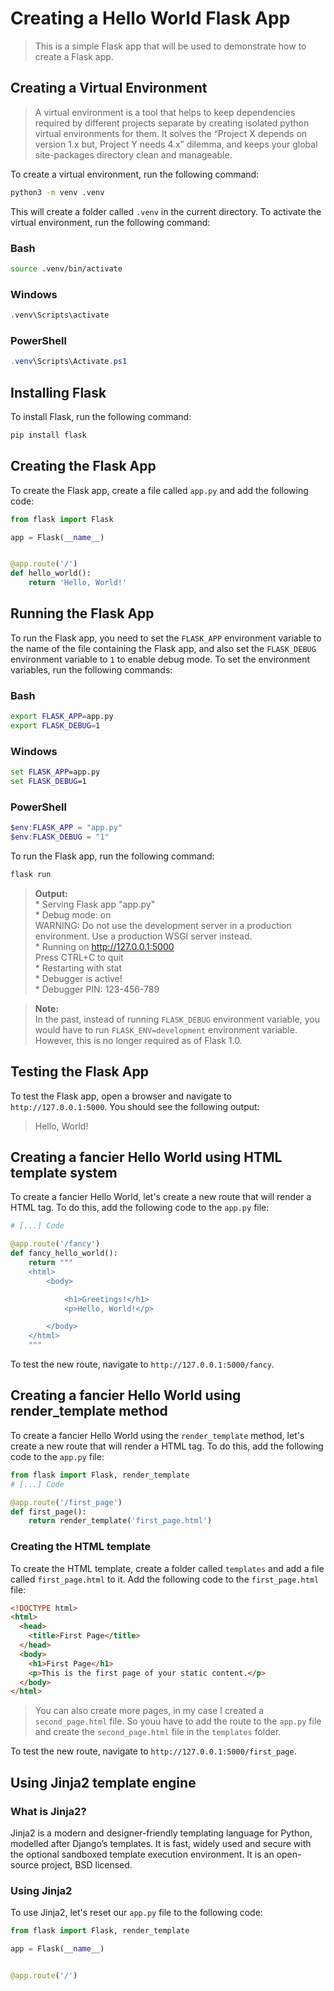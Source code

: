 # Creating a Hello World Flask App

> This is a simple Flask app that will be used to demonstrate how to create a Flask app.

## Creating a Virtual Environment

> A virtual environment is a tool that helps to keep dependencies required by different projects separate by creating isolated python virtual environments for them. It solves the “Project X depends on version 1.x but, Project Y needs 4.x” dilemma, and keeps your global site-packages directory clean and manageable.

To create a virtual environment, run the following command:

```bash
python3 -m venv .venv
```

This will create a folder called `.venv` in the current directory. To activate the virtual environment, run the following command:

### Bash

```bash
source .venv/bin/activate
```

### Windows

```cmd
.venv\Scripts\activate
```

### PowerShell

```powershell
.venv\Scripts\Activate.ps1
```

## Installing Flask

To install Flask, run the following command:

```bash
pip install flask
```

## Creating the Flask App

To create the Flask app, create a file called `app.py` and add the following code:

```python
from flask import Flask

app = Flask(__name__)


@app.route('/')
def hello_world():
    return 'Hello, World!'
```

## Running the Flask App

To run the Flask app, you need to set the `FLASK_APP` environment variable to the name of the file containing the Flask app, and also set the `FLASK_DEBUG` environment variable to `1` to enable debug mode. To set the environment variables, run the following commands:

### Bash

```bash
export FLASK_APP=app.py
export FLASK_DEBUG=1
```

### Windows

```cmd
set FLASK_APP=app.py
set FLASK_DEBUG=1
```

### PowerShell

```powershell
$env:FLASK_APP = "app.py"
$env:FLASK_DEBUG = "1"
```

To run the Flask app, run the following command:

```bash
flask run
```

> **Output:**<br>
>  \* Serving Flask app "app.py"<br>
>  \* Debug mode: on<br>
> WARNING: Do not use the development server in a production environment. Use a production WSGI server instead.<br>
>  \* Running on http://127.0.0.1:5000<br>
> Press CTRL+C to quit<br>
>  \* Restarting with stat<br>
>  \* Debugger is active!<br>
>  \* Debugger PIN: 123-456-789<br>

> **Note:**<br>
> In the past, instead of running `FLASK_DEBUG` environment variable, you would have to run `FLASK_ENV=development` environment variable. However, this is no longer required as of Flask 1.0.

## Testing the Flask App

To test the Flask app, open a browser and navigate to `http://127.0.0.1:5000`. You should see the following output:

> Hello, World!

## Creating a fancier Hello World using HTML template system

To create a fancier Hello World, let's create a new route that will render a HTML tag. To do this, add the following code to the `app.py` file:

```python
# [...] Code

@app.route('/fancy')
def fancy_hello_world():
    return """
    <html>
        <body>

            <h1>Greetings!</h1>
            <p>Hello, World!</p>

        </body>
    </html>
    """
```

To test the new route, navigate to `http://127.0.0.1:5000/fancy`.

## Creating a fancier Hello World using render_template method

To create a fancier Hello World using the `render_template` method, let's create a new route that will render a HTML tag. To do this, add the following code to the `app.py` file:

```python
from flask import Flask, render_template
# [...] Code

@app.route('/first_page')
def first_page():
    return render_template('first_page.html')
```

### Creating the HTML template

To create the HTML template, create a folder called `templates` and add a file called `first_page.html` to it. Add the following code to the `first_page.html` file:

```html
<!DOCTYPE html>
<html>
  <head>
    <title>First Page</title>
  </head>
  <body>
    <h1>First Page</h1>
    <p>This is the first page of your static content.</p>
  </body>
</html>
```

> You can also create more pages, in my case I created a `second_page.html` file. So youu have to add the route to the `app.py` file and create the `second_page.html` file in the `templates` folder.

To test the new route, navigate to `http://127.0.0.1:5000/first_page`.

## Using Jinja2 template engine

### What is Jinja2?

Jinja2 is a modern and designer-friendly templating language for Python, modelled after Django’s templates. It is fast, widely used and secure with the optional sandboxed template execution environment. It is an open-source project, BSD licensed.

### Using Jinja2

To use Jinja2, let's reset our `app.py` file to the following code:

```python
from flask import Flask, render_template

app = Flask(__name__)


@app.route('/')

```